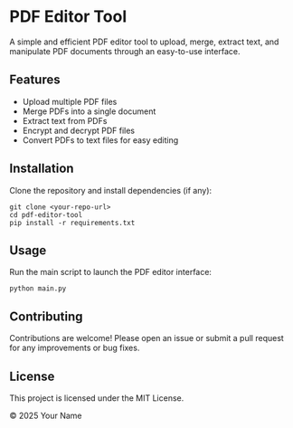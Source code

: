 <!DOCTYPE html>
<html lang="en">
<head>
  <meta charset="UTF-8" />
  <meta name="viewport" content="width=device-width, initial-scale=1" />
 
  

</head>
<body>
  <h1>PDF Editor Tool</h1>

  <p>A simple and efficient PDF editor tool to upload, merge, extract text, and manipulate PDF documents through an easy-to-use interface.</p>

  <h2>Features</h2>
  <ul>
    <li>Upload multiple PDF files</li>
    <li>Merge PDFs into a single document</li>
    <li>Extract text from PDFs</li>
    <li>Encrypt and decrypt PDF files</li>
    <li>Convert PDFs to text files for easy editing</li>
  </ul>

  <h2>Installation</h2>
  <p>Clone the repository and install dependencies (if any):</p>
  <pre><code>git clone &lt;your-repo-url&gt;
cd pdf-editor-tool
pip install -r requirements.txt
</code></pre>

  <h2>Usage</h2>
  <p>Run the main script to launch the PDF editor interface:</p>
  <pre><code>python main.py
</code></pre>

  <h2>Contributing</h2>
  <p>Contributions are welcome! Please open an issue or submit a pull request for any improvements or bug fixes.</p>

  <h2>License</h2>
  <p>This project is licensed under the MIT License.</p>

  <footer>
    <p>© 2025 Your Name</p>
  </footer>
</body>
</html>
